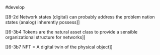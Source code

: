#develop 

[[8-2d Network states (digital) can probably address the problem nation states (analog) inherently possess]]

[[6-3b4 Tokens are the natural asset class to provide a sensible organizational structure for networks]]

[[6-3b7 NFT = A digital twin of the physical object]]